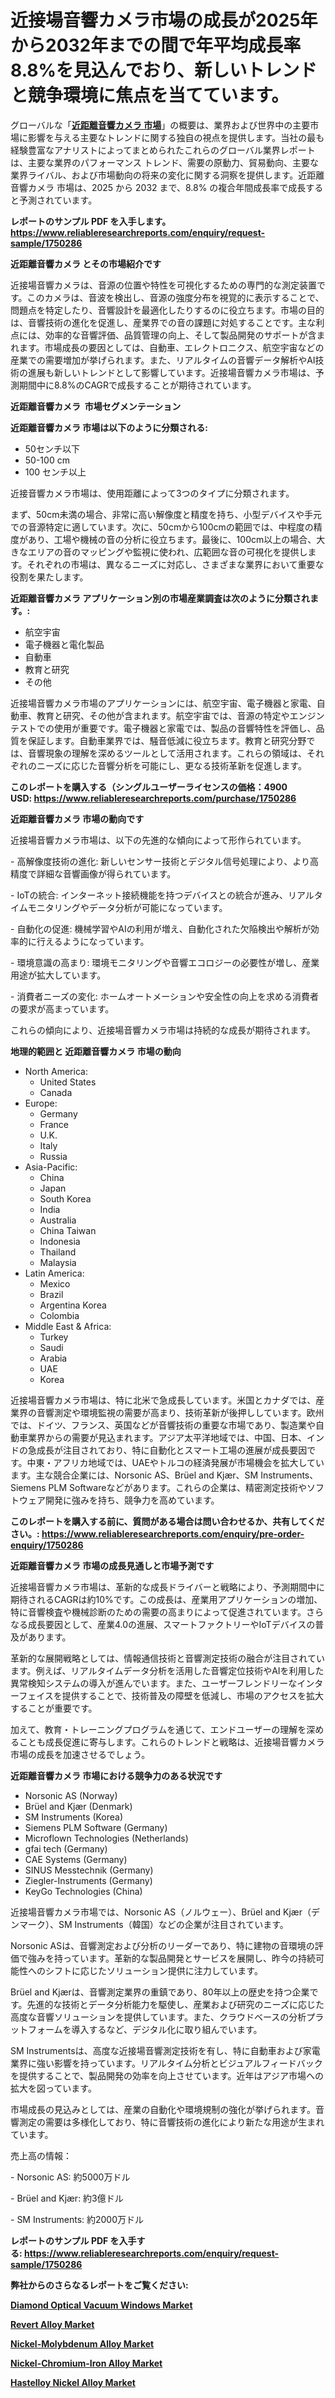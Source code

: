 <p><h1>近接場音響カメラ市場の成長が2025年から2032年までの間で年平均成長率8.8%を見込んでおり、新しいトレンドと競争環境に焦点を当てています。</h1></p><p>グローバルな「<a href="https://www.reliableresearchreports.com/near-field-acoustic-camera-r1750286?utm_campaign=110&utm_medium=6&utm_source=Github&utm_content=ia&utm_term=04022025&utm_id=near-field-acoustic-camera"><strong>近距離音響カメラ 市場</strong></a>」の概要は、業界および世界中の主要市場に影響を与える主要なトレンドに関する独自の視点を提供します。当社の最も経験豊富なアナリストによってまとめられたこれらのグローバル業界レポートは、主要な業界のパフォーマンス トレンド、需要の原動力、貿易動向、主要な業界ライバル、および市場動向の将来の変化に関する洞察を提供します。近距離音響カメラ 市場は、2025 から 2032 まで、8.8% の複合年間成長率で成長すると予測されています。</p>
<p><strong>レポートのサンプル PDF を入手します。</strong><strong><a href="https://www.reliableresearchreports.com/enquiry/request-sample/1750286?utm_campaign=110&utm_medium=6&utm_source=Github&utm_content=ia&utm_term=04022025&utm_id=near-field-acoustic-camera">https://www.reliableresearchreports.com/enquiry/request-sample/1750286</a></strong></p>
<p><strong>近距離音響カメラ とその市場紹介です</strong></p>
<p><p>近接場音響カメラは、音源の位置や特性を可視化するための専門的な測定装置です。このカメラは、音波を検出し、音源の強度分布を視覚的に表示することで、問題点を特定したり、音響設計を最適化したりするのに役立ちます。市場の目的は、音響技術の進化を促進し、産業界での音の課題に対処することです。主な利点には、効率的な音響評価、品質管理の向上、そして製品開発のサポートが含まれます。市場成長の要因としては、自動車、エレクトロニクス、航空宇宙などの産業での需要増加が挙げられます。また、リアルタイムの音響データ解析やAI技術の進展も新しいトレンドとして影響しています。近接場音響カメラ市場は、予測期間中に8.8%のCAGRで成長することが期待されています。</p><strong><a href="|AUTHORITHY_DOMAIN_URL|?utm_campaign=110&utm_medium=6&utm_source=Github&utm_content=ia&utm_term=04022025&utm_id=near-field-acoustic-camera"></a></strong></p>
<p><strong>近距離音響カメラ&nbsp;</strong><strong>&nbsp;市場セグメンテーション</strong></p>
<p><strong>近距離音響カメラ 市場は以下のように分類される:</strong>&nbsp;</p>
<p><ul><li>50センチ以下</li><li>50-100 cm</li><li>100 センチ以上</li></ul></p>
<p><p>近接音響カメラ市場は、使用距離によって3つのタイプに分類されます。 </p><p>まず、50cm未満の場合、非常に高い解像度と精度を持ち、小型デバイスや手元での音源特定に適しています。次に、50cmから100cmの範囲では、中程度の精度があり、工場や機械の音の分析に役立ちます。最後に、100cm以上の場合、大きなエリアの音のマッピングや監視に使われ、広範囲な音の可視化を提供します。それぞれの市場は、異なるニーズに対応し、さまざまな業界において重要な役割を果たします。</p></p>
<p><strong> 近距離音響カメラ アプリケーション別の市場産業調査は次のように分類されます。:</strong></p>
<p><ul><li>航空宇宙</li><li>電子機器と電化製品</li><li>自動車</li><li>教育と研究</li><li>その他</li></ul></p>
<p><p>近接場音響カメラ市場のアプリケーションには、航空宇宙、電子機器と家電、自動車、教育と研究、その他が含まれます。航空宇宙では、音源の特定やエンジンテストでの使用が重要です。電子機器と家電では、製品の音響特性を評価し、品質を保証します。自動車業界では、騒音低減に役立ちます。教育と研究分野では、音響現象の理解を深めるツールとして活用されます。これらの領域は、それぞれのニーズに応じた音響分析を可能にし、更なる技術革新を促進します。</p></p>
<p><strong>このレポートを購入する（シングルユーザーライセンスの価格：4900 USD:</strong><strong>&nbsp;<a href="https://www.reliableresearchreports.com/purchase/1750286?utm_campaign=110&utm_medium=6&utm_source=Github&utm_content=ia&utm_term=04022025&utm_id=near-field-acoustic-camera">https://www.reliableresearchreports.com/purchase/1750286</a></strong></p>
<p><strong>近距離音響カメラ 市場の動向です</strong></p>
<p><p>近接場音響カメラ市場は、以下の先進的な傾向によって形作られています。</p><p>- 高解像度技術の進化: 新しいセンサー技術とデジタル信号処理により、より高精度で詳細な音響画像が得られています。</p><p>- IoTの統合: インターネット接続機能を持つデバイスとの統合が進み、リアルタイムモニタリングやデータ分析が可能になっています。</p><p>- 自動化の促進: 機械学習やAIの利用が増え、自動化された欠陥検出や解析が効率的に行えるようになっています。</p><p>- 環境意識の高まり: 環境モニタリングや音響エコロジーの必要性が増し、産業用途が拡大しています。</p><p>- 消費者ニーズの変化: ホームオートメーションや安全性の向上を求める消費者の要求が高まっています。</p><p>これらの傾向により、近接場音響カメラ市場は持続的な成長が期待されます。</p></p>
<p><strong>地理的範囲と 近距離音響カメラ 市場の動向</strong></p>
<p><ul>
    <li>
        North America:
        <ul>
            <li>United States</li>
            <li>Canada</li>
        </ul>
    </li>
    <li>
        Europe:
        <ul>
            <li>Germany</li>
            <li>France</li>
            <li>U.K.</li>
            <li>Italy</li>
            <li>Russia</li>
        </ul>
    </li>
    <li>
        Asia-Pacific:
        <ul>
            <li>China</li>
            <li>Japan</li>
            <li>South Korea</li>
            <li>India</li>
            <li>Australia</li>
            <li>China Taiwan</li>
            <li>Indonesia</li>
            <li>Thailand</li>
            <li>Malaysia</li>
        </ul>
    </li>
    <li>
        Latin America:
        <ul>
            <li>Mexico</li>
            <li>Brazil</li>
            <li>Argentina Korea</li>
            <li>Colombia</li>
        </ul>
    </li>
    <li>
        Middle East & Africa:
        <ul>
            <li>Turkey</li>
            <li>Saudi</li>
            <li>Arabia</li>
            <li>UAE</li>
            <li>Korea</li>
        </ul>
    </li>
    </ul></p>
<p><p>近接場音響カメラ市場は、特に北米で急成長しています。米国とカナダでは、産業界の音響測定や環境監視の需要が高まり、技術革新が後押ししています。欧州では、ドイツ、フランス、英国などが音響技術の重要な市場であり、製造業や自動車業界からの需要が見込まれます。アジア太平洋地域では、中国、日本、インドの急成長が注目されており、特に自動化とスマート工場の進展が成長要因です。中東・アフリカ地域では、UAEやトルコの経済発展が市場機会を拡大しています。主な競合企業には、Norsonic AS、Brüel and Kjær、SM Instruments、Siemens PLM Softwareなどがあります。これらの企業は、精密測定技術やソフトウェア開発に強みを持ち、競争力を高めています。</p></p>
<p><strong>このレポートを購入する前に、質問がある場合は問い合わせるか、共有してください。:&nbsp;<a href="https://www.reliableresearchreports.com/enquiry/pre-order-enquiry/1750286?utm_campaign=110&utm_medium=6&utm_source=Github&utm_content=ia&utm_term=04022025&utm_id=near-field-acoustic-camera">https://www.reliableresearchreports.com/enquiry/pre-order-enquiry/1750286</a></strong></p>
<p><strong>近距離音響カメラ 市場の成長見通しと市場予測です</strong></p>
<p><p>近接場音響カメラ市場は、革新的な成長ドライバーと戦略により、予測期間中に期待されるCAGRは約10%です。この成長は、産業用アプリケーションの増加、特に音響検査や機械診断のための需要の高まりによって促進されています。さらなる成長要因として、産業4.0の進展、スマートファクトリーやIoTデバイスの普及があります。</p><p>革新的な展開戦略としては、情報通信技術と音響測定技術の融合が注目されています。例えば、リアルタイムデータ分析を活用した音響定位技術やAIを利用した異常検知システムの導入が進んでいます。また、ユーザーフレンドリーなインターフェイスを提供することで、技術普及の障壁を低減し、市場のアクセスを拡大することが重要です。</p><p>加えて、教育・トレーニングプログラムを通じて、エンドユーザーの理解を深めることも成長促進に寄与します。これらのトレンドと戦略は、近接場音響カメラ市場の成長を加速させるでしょう。</p></p>
<p><strong>近距離音響カメラ 市場における競争力のある状況です</strong></p>
<p><ul><li>Norsonic AS (Norway)</li><li>Brüel and Kjær (Denmark)</li><li>SM Instruments (Korea)</li><li>Siemens PLM Software (Germany)</li><li>Microflown Technologies (Netherlands)</li><li>gfai tech (Germany)</li><li>CAE Systems (Germany)</li><li>SINUS Messtechnik (Germany)</li><li>Ziegler-Instruments (Germany)</li><li>KeyGo Technologies (China)</li></ul></p>
<p><p>近接場音響カメラ市場では、Norsonic AS（ノルウェー）、Brüel and Kjær（デンマーク）、SM Instruments（韓国）などの企業が注目されています。</p><p>Norsonic ASは、音響測定および分析のリーダーであり、特に建物の音環境の評価で強みを持っています。革新的な製品開発とサービスを展開し、昨今の持続可能性へのシフトに応じたソリューション提供に注力しています。</p><p>Brüel and Kjærは、音響測定業界の重鎮であり、80年以上の歴史を持つ企業です。先進的な技術とデータ分析能力を駆使し、産業および研究のニーズに応じた高度な音響ソリューションを提供しています。また、クラウドベースの分析プラットフォームを導入するなど、デジタル化に取り組んでいます。</p><p>SM Instrumentsは、高度な近接場音響測定技術を有し、特に自動車および家電業界に強い影響を持っています。リアルタイム分析とビジュアルフィードバックを提供することで、製品開発の効率を向上させています。近年はアジア市場への拡大を図っています。</p><p>市場成長の見込みとしては、産業の自動化や環境規制の強化が挙げられます。音響測定の需要は多様化しており、特に音響技術の進化により新たな用途が生まれています。</p><p>売上高の情報：</p><p>- Norsonic AS: 約5000万ドル</p><p>- Brüel and Kjær: 約3億ドル</p><p>- SM Instruments: 約2000万ドル</p></p>
<p><strong>レポートのサンプル PDF を入手する:&nbsp;<a href="https://www.reliableresearchreports.com/enquiry/request-sample/1750286?utm_campaign=110&utm_medium=6&utm_source=Github&utm_content=ia&utm_term=04022025&utm_id=near-field-acoustic-camera">https://www.reliableresearchreports.com/enquiry/request-sample/1750286</a></strong></p>
<p></p>
<p></p>
<p></p>
<p></p>
<p><strong>弊社からのさらなるレポートをご覧ください:</strong></p>
<p><strong><p><a href="https://github.com/mayabungard8092/Market-Research-Report-List-1/blob/main/diamond-optical-vacuum-windows-market.md?utm_campaign=110&utm_medium=6&utm_source=Github&utm_content=ia&utm_term=04022025&utm_id=near-field-acoustic-camera">Diamond Optical Vacuum Windows Market</a></p><p><a href="https://github.com/tamiaknaub6/Market-Research-Report-List-1/blob/main/revert-alloy-market.md?utm_campaign=110&utm_medium=6&utm_source=Github&utm_content=ia&utm_term=04022025&utm_id=near-field-acoustic-camera">Revert Alloy Market</a></p><p><a href="https://github.com/mathastilley812967/Market-Research-Report-List-1/blob/main/nickel-molybdenum-alloy-market.md?utm_campaign=110&utm_medium=6&utm_source=Github&utm_content=ia&utm_term=04022025&utm_id=near-field-acoustic-camera">Nickel-Molybdenum Alloy Market</a></p><p><a href="https://github.com/gamuoodhub/Market-Research-Report-List-1/blob/main/nickel-chromium-iron-alloy-market.md?utm_campaign=110&utm_medium=6&utm_source=Github&utm_content=ia&utm_term=04022025&utm_id=near-field-acoustic-camera">Nickel-Chromium-Iron Alloy Market</a></p><p><a href="https://github.com/uramalorr/Market-Research-Report-List-1/blob/main/hastelloy-nickel-alloy-market.md?utm_campaign=110&utm_medium=6&utm_source=Github&utm_content=ia&utm_term=04022025&utm_id=near-field-acoustic-camera">Hastelloy Nickel Alloy Market</a></p></strong></p>